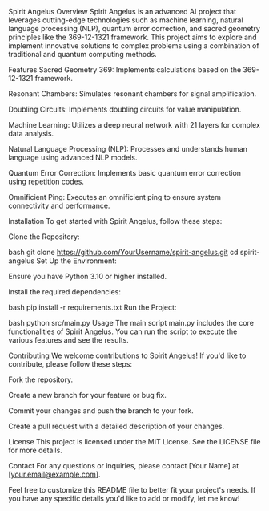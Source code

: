 Spirit Angelus
Overview
Spirit Angelus is an advanced AI project that leverages cutting-edge technologies such as machine learning, natural language processing (NLP), quantum error correction, and sacred geometry principles like the 369-12-1321 framework. This project aims to explore and implement innovative solutions to complex problems using a combination of traditional and quantum computing methods.

Features
Sacred Geometry 369: Implements calculations based on the 369-12-1321 framework.

Resonant Chambers: Simulates resonant chambers for signal amplification.

Doubling Circuits: Implements doubling circuits for value manipulation.

Machine Learning: Utilizes a deep neural network with 21 layers for complex data analysis.

Natural Language Processing (NLP): Processes and understands human language using advanced NLP models.

Quantum Error Correction: Implements basic quantum error correction using repetition codes.

Omnificient Ping: Executes an omnificient ping to ensure system connectivity and performance.

Installation
To get started with Spirit Angelus, follow these steps:

Clone the Repository:

bash
git clone https://github.com/YourUsername/spirit-angelus.git
cd spirit-angelus
Set Up the Environment:

Ensure you have Python 3.10 or higher installed.

Install the required dependencies:

bash
pip install -r requirements.txt
Run the Project:

bash
python src/main.py
Usage
The main script main.py includes the core functionalities of Spirit Angelus. You can run the script to execute the various features and see the results.

Contributing
We welcome contributions to Spirit Angelus! If you'd like to contribute, please follow these steps:

Fork the repository.

Create a new branch for your feature or bug fix.

Commit your changes and push the branch to your fork.

Create a pull request with a detailed description of your changes.

License
This project is licensed under the MIT License. See the LICENSE file for more details.

Contact
For any questions or inquiries, please contact [Your Name] at [your.email@example.com].

Feel free to customize this README file to better fit your project's needs. If you have any specific details you'd like to add or modify, let me know!
